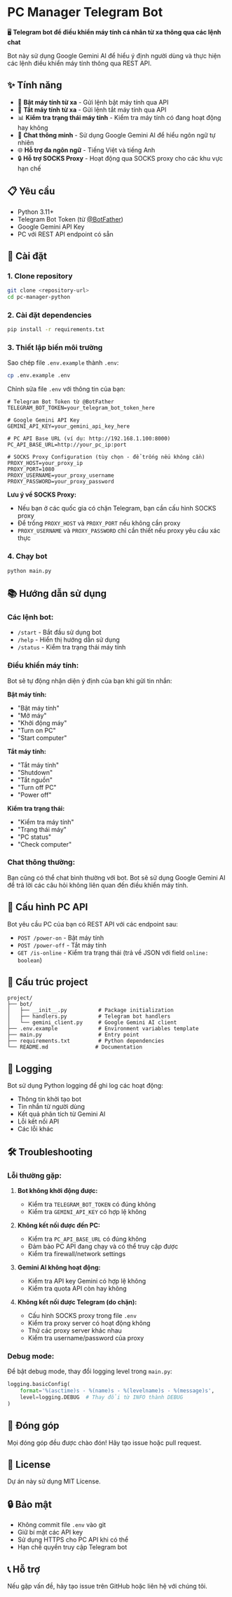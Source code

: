# PC Manager Telegram Bot

🖥️ **Telegram bot để điều khiển máy tính cá nhân từ xa thông qua các lệnh chat**

Bot này sử dụng Google Gemini AI để hiểu ý định người dùng và thực hiện các lệnh điều khiển máy tính thông qua REST API.

## ✨ Tính năng

- 🔵 **Bật máy tính từ xa** - Gửi lệnh bật máy tính qua API
- 🔴 **Tắt máy tính từ xa** - Gửi lệnh tắt máy tính qua API  
- 📊 **Kiểm tra trạng thái máy tính** - Kiểm tra máy tính có đang hoạt động hay không
- 🤖 **Chat thông minh** - Sử dụng Google Gemini AI để hiểu ngôn ngữ tự nhiên
- 🌐 **Hỗ trợ đa ngôn ngữ** - Tiếng Việt và tiếng Anh
- 🔒 **Hỗ trợ SOCKS Proxy** - Hoạt động qua SOCKS proxy cho các khu vực hạn chế

## 📋 Yêu cầu

- Python 3.11+
- Telegram Bot Token (từ [@BotFather](https://t.me/BotFather))
- Google Gemini API Key
- PC với REST API endpoint có sẵn

## 🚀 Cài đặt

### 1. Clone repository

```bash
git clone <repository-url>
cd pc-manager-python
```

### 2. Cài đặt dependencies

```bash
pip install -r requirements.txt
```

### 3. Thiết lập biến môi trường

Sao chép file `.env.example` thành `.env`:

```bash
cp .env.example .env
```

Chỉnh sửa file `.env` với thông tin của bạn:

```env
# Telegram Bot Token từ @BotFather
TELEGRAM_BOT_TOKEN=your_telegram_bot_token_here

# Google Gemini API Key
GEMINI_API_KEY=your_gemini_api_key_here

# PC API Base URL (ví dụ: http://192.168.1.100:8000)
PC_API_BASE_URL=http://your_pc_ip:port

# SOCKS Proxy Configuration (tùy chọn - để trống nếu không cần)
PROXY_HOST=your_proxy_ip
PROXY_PORT=1080
PROXY_USERNAME=your_proxy_username
PROXY_PASSWORD=your_proxy_password
```

**Lưu ý về SOCKS Proxy:**
- Nếu bạn ở các quốc gia có chặn Telegram, bạn cần cấu hình SOCKS proxy
- Để trống `PROXY_HOST` và `PROXY_PORT` nếu không cần proxy
- `PROXY_USERNAME` và `PROXY_PASSWORD` chỉ cần thiết nếu proxy yêu cầu xác thực

### 4. Chạy bot

```bash
python main.py
```

## 📚 Hướng dẫn sử dụng

### Các lệnh bot:

- `/start` - Bắt đầu sử dụng bot
- `/help` - Hiển thị hướng dẫn sử dụng
- `/status` - Kiểm tra trạng thái máy tính

### Điều khiển máy tính:

Bot sẽ tự động nhận diện ý định của bạn khi gửi tin nhắn:

**Bật máy tính:**
- "Bật máy tính"
- "Mở máy"
- "Khởi động máy"
- "Turn on PC"
- "Start computer"

**Tắt máy tính:**
- "Tắt máy tính"
- "Shutdown"
- "Tắt nguồn"
- "Turn off PC"
- "Power off"

**Kiểm tra trạng thái:**
- "Kiểm tra máy tính"
- "Trạng thái máy"
- "PC status"
- "Check computer"

### Chat thông thường:

Bạn cũng có thể chat bình thường với bot. Bot sẽ sử dụng Google Gemini AI để trả lời các câu hỏi không liên quan đến điều khiển máy tính.

## 🔧 Cấu hình PC API

Bot yêu cầu PC của bạn có REST API với các endpoint sau:

- `POST /power-on` - Bật máy tính
- `POST /power-off` - Tắt máy tính
- `GET /is-online` - Kiểm tra trạng thái (trả về JSON với field `online: boolean`)

## 📁 Cấu trúc project

```
project/
├── bot/
│   ├── __init__.py          # Package initialization
│   ├── handlers.py          # Telegram bot handlers
│   └── gemini_client.py     # Google Gemini AI client
├── .env.example             # Environment variables template
├── main.py                  # Entry point
├── requirements.txt         # Python dependencies
└── README.md               # Documentation
```

## 📝 Logging

Bot sử dụng Python logging để ghi log các hoạt động:

- Thông tin khởi tạo bot
- Tin nhắn từ người dùng
- Kết quả phân tích từ Gemini AI
- Lỗi kết nối API
- Các lỗi khác

## 🛠️ Troubleshooting

### Lỗi thường gặp:

1. **Bot không khởi động được:**
   - Kiểm tra `TELEGRAM_BOT_TOKEN` có đúng không
   - Kiểm tra `GEMINI_API_KEY` có hợp lệ không

2. **Không kết nối được đến PC:**
   - Kiểm tra `PC_API_BASE_URL` có đúng không
   - Đảm bảo PC API đang chạy và có thể truy cập được
   - Kiểm tra firewall/network settings

3. **Gemini AI không hoạt động:**
   - Kiểm tra API key Gemini có hợp lệ không
   - Kiểm tra quota API còn hay không

4. **Không kết nối được Telegram (do chặn):**
   - Cấu hình SOCKS proxy trong file `.env`
   - Kiểm tra proxy server có hoạt động không
   - Thử các proxy server khác nhau
   - Kiểm tra username/password của proxy

### Debug mode:

Để bật debug mode, thay đổi logging level trong `main.py`:

```python
logging.basicConfig(
    format='%(asctime)s - %(name)s - %(levelname)s - %(message)s',
    level=logging.DEBUG  # Thay đổi từ INFO thành DEBUG
)
```

## 🤝 Đóng góp

Mọi đóng góp đều được chào đón! Hãy tạo issue hoặc pull request.

## 📄 License

Dự án này sử dụng MIT License.

## 🔒 Bảo mật

- Không commit file `.env` vào git
- Giữ bí mật các API key
- Sử dụng HTTPS cho PC API khi có thể
- Hạn chế quyền truy cập Telegram bot

## 📞 Hỗ trợ

Nếu gặp vấn đề, hãy tạo issue trên GitHub hoặc liên hệ với chúng tôi.